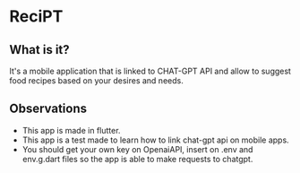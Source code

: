 # ReciPT

## What is it?

It's a mobile application that is linked to CHAT-GPT API and allow to suggest food recipes based on your desires and needs.

## Observations

- This app is made in flutter.
- This app is a test made to learn how to link chat-gpt api on mobile apps.
- You should get your own key on OpenaiAPI, insert on .env and env.g.dart files so the app is able to make requests to chatgpt.
